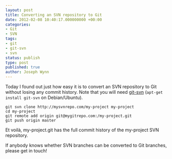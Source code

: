 ```yaml
---
layout: post
title: Converting an SVN repository to Git
date: 2012-02-08 10:40:17.000000000 +00:00
categories:
- Git
- SVN
tags:
- git
- git-svn
- svn
status: publish
type: post
published: true
author: Joseph Wynn
---
```


Today I found out just how easy it is to convert an SVN repository to Git without losing any commit history. Note that you will need [git-svn](http://schacon.github.com/git/git-svn.html) (`apt-get install git-svn` on Debian/Ubuntu).

```
git svn clone http://mysvnrepo.com/my-project my-project
cd my-project
git remote add origin git@mygitrepo.com:/my-project.git
git push origin master
```

Et voilà, my-project.git has the full commit history of the my-project SVN repository.

If anybody knows whether SVN branches can be converted to Git branches, please get in touch!
